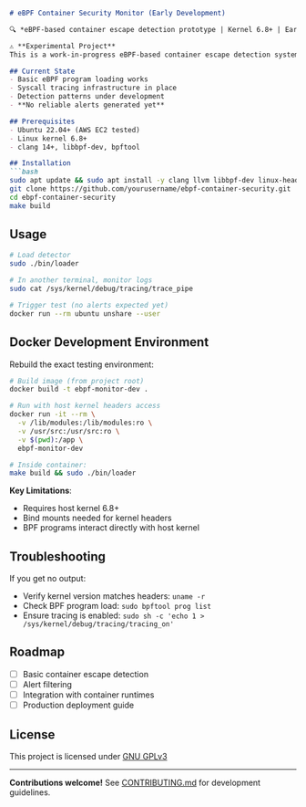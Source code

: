 
```markdown
# eBPF Container Security Monitor (Early Development)

🔍 *eBPF-based container escape detection prototype | Kernel 6.8+ | Early development stage | Not production-ready*

⚠️ **Experimental Project**  
This is a work-in-progress eBPF-based container escape detection system. Currently in active development - detection logic and alerting are not fully functional yet.

## Current State
- Basic eBPF program loading works
- Syscall tracing infrastructure in place
- Detection patterns under development
- **No reliable alerts generated yet**

## Prerequisites
- Ubuntu 22.04+ (AWS EC2 tested)
- Linux kernel 6.8+
- clang 14+, libbpf-dev, bpftool

## Installation
```bash
sudo apt update && sudo apt install -y clang llvm libbpf-dev linux-headers-$(uname -r) bpftool
git clone https://github.com/yourusername/ebpf-container-security.git
cd ebpf-container-security
make build
```

## Usage
```bash
# Load detector
sudo ./bin/loader

# In another terminal, monitor logs
sudo cat /sys/kernel/debug/tracing/trace_pipe

# Trigger test (no alerts expected yet)
docker run --rm ubuntu unshare --user
```

## Docker Development Environment
Rebuild the exact testing environment:
```bash
# Build image (from project root)
docker build -t ebpf-monitor-dev .

# Run with host kernel headers access
docker run -it --rm \
  -v /lib/modules:/lib/modules:ro \
  -v /usr/src:/usr/src:ro \
  -v $(pwd):/app \
  ebpf-monitor-dev

# Inside container:
make build && sudo ./bin/loader
```

**Key Limitations**:
- Requires host kernel 6.8+
- Bind mounts needed for kernel headers
- BPF programs interact directly with host kernel

## Troubleshooting
If you get no output:
- Verify kernel version matches headers: `uname -r`
- Check BPF program load: `sudo bpftool prog list`
- Ensure tracing is enabled: `sudo sh -c 'echo 1 > /sys/kernel/debug/tracing/tracing_on'`

## Roadmap
- [ ] Basic container escape detection
- [ ] Alert filtering
- [ ] Integration with container runtimes
- [ ] Production deployment guide

## License
This project is licensed under [GNU GPLv3](LICENSE.md)

---

**Contributions welcome!** See [CONTRIBUTING.md](CONTRIBUTING.md) for development guidelines.
```

